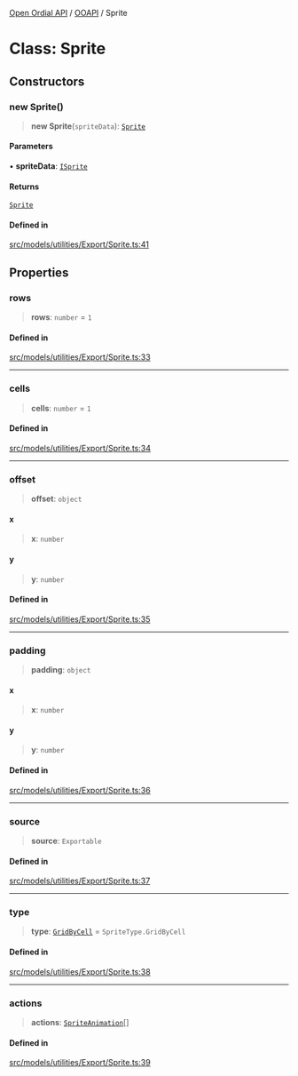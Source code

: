 [Open Ordial API](../../README.md) / [OOAPI](../README.md) / Sprite

# Class: Sprite

## Constructors

### new Sprite()

> **new Sprite**(`spriteData`): [`Sprite`](Sprite.md)

#### Parameters

• **spriteData**: [`ISprite`](../interfaces/ISprite.md)

#### Returns

[`Sprite`](Sprite.md)

#### Defined in

[src/models/utilities/Export/Sprite.ts:41](https://github.com/open-ordinal/open-ordinal-api/blob/853cbf2a017c45362e48e478b4771550a39cd1c4/src/models/utilities/Export/Sprite.ts#L41)

## Properties

### rows

> **rows**: `number` = `1`

#### Defined in

[src/models/utilities/Export/Sprite.ts:33](https://github.com/open-ordinal/open-ordinal-api/blob/853cbf2a017c45362e48e478b4771550a39cd1c4/src/models/utilities/Export/Sprite.ts#L33)

***

### cells

> **cells**: `number` = `1`

#### Defined in

[src/models/utilities/Export/Sprite.ts:34](https://github.com/open-ordinal/open-ordinal-api/blob/853cbf2a017c45362e48e478b4771550a39cd1c4/src/models/utilities/Export/Sprite.ts#L34)

***

### offset

> **offset**: `object`

#### x

> **x**: `number`

#### y

> **y**: `number`

#### Defined in

[src/models/utilities/Export/Sprite.ts:35](https://github.com/open-ordinal/open-ordinal-api/blob/853cbf2a017c45362e48e478b4771550a39cd1c4/src/models/utilities/Export/Sprite.ts#L35)

***

### padding

> **padding**: `object`

#### x

> **x**: `number`

#### y

> **y**: `number`

#### Defined in

[src/models/utilities/Export/Sprite.ts:36](https://github.com/open-ordinal/open-ordinal-api/blob/853cbf2a017c45362e48e478b4771550a39cd1c4/src/models/utilities/Export/Sprite.ts#L36)

***

### source

> **source**: `Exportable`

#### Defined in

[src/models/utilities/Export/Sprite.ts:37](https://github.com/open-ordinal/open-ordinal-api/blob/853cbf2a017c45362e48e478b4771550a39cd1c4/src/models/utilities/Export/Sprite.ts#L37)

***

### type

> **type**: [`GridByCell`](../enumerations/SpriteType.md#gridbycell) = `SpriteType.GridByCell`

#### Defined in

[src/models/utilities/Export/Sprite.ts:38](https://github.com/open-ordinal/open-ordinal-api/blob/853cbf2a017c45362e48e478b4771550a39cd1c4/src/models/utilities/Export/Sprite.ts#L38)

***

### actions

> **actions**: [`SpriteAnimation`](SpriteAnimation.md)[]

#### Defined in

[src/models/utilities/Export/Sprite.ts:39](https://github.com/open-ordinal/open-ordinal-api/blob/853cbf2a017c45362e48e478b4771550a39cd1c4/src/models/utilities/Export/Sprite.ts#L39)
